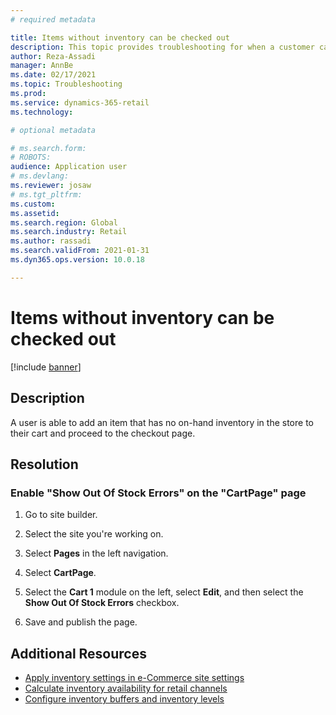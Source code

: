 ```yaml
---
# required metadata

title: Items without inventory can be checked out
description: This topic provides troubleshooting for when a customer can add an item without on-hand inventory to their cart and check out. 
author: Reza-Assadi
manager: AnnBe
ms.date: 02/17/2021
ms.topic: Troubleshooting
ms.prod: 
ms.service: dynamics-365-retail
ms.technology: 

# optional metadata

# ms.search.form: 
# ROBOTS: 
audience: Application user
# ms.devlang: 
ms.reviewer: josaw
# ms.tgt_pltfrm: 
ms.custom: 
ms.assetid: 
ms.search.region: Global
ms.search.industry: Retail
ms.author: rassadi
ms.search.validFrom: 2021-01-31
ms.dyn365.ops.version: 10.0.18

---
```


# Items without inventory can be checked out

[!include [banner](../../includes/banner.md)]

## Description
A user is able to add an item that has no on-hand inventory in the store to their cart and proceed to the checkout page.

## Resolution

### Enable "Show Out Of Stock Errors" on the "CartPage" page

1. Go to site builder.
 
1. Select the site you're working on.
 
1. Select **Pages** in the left navigation.

1. Select **CartPage**.

1. Select the **Cart 1** module on the left, select **Edit**, and then select the **Show Out Of Stock Errors** checkbox.

1. Save and publish the page.

## Additional Resources
- [Apply inventory settings in e-Commerce site settings](../inventory-settings.md)
- [Calculate inventory availability for retail channels](../calculated-inventory-retail-channels.md)
- [Configure inventory buffers and inventory levels](../inventory-buffers-levels)






